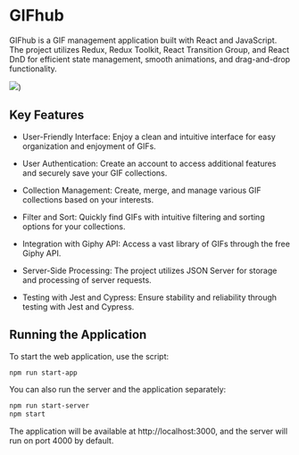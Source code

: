 # GIFhub

GIFhub is a GIF management application built with React and JavaScript. The project utilizes Redux, Redux Toolkit, React Transition Group, and React DnD for efficient state management, smooth animations, and drag-and-drop functionality.

![](https://github.com/jesyscyclist/GifHub/blob/main/example.gif))

## Key Features

- User-Friendly Interface: Enjoy a clean and intuitive interface for easy organization and enjoyment of GIFs.

- User Authentication: Create an account to access additional features and securely save your GIF collections.

- Collection Management: Create, merge, and manage various GIF collections based on your interests.

- Filter and Sort: Quickly find GIFs with intuitive filtering and sorting options for your collections.

- Integration with Giphy API: Access a vast library of GIFs through the free Giphy API.

- Server-Side Processing: The project utilizes JSON Server for storage and processing of server requests.

- Testing with Jest and Cypress: Ensure stability and reliability through testing with Jest and Cypress.

## Running the Application

To start the web application, use the script:

```bash
npm run start-app
```

You can also run the server and the application separately:

```bash
npm run start-server
npm start
```

The application will be available at http://localhost:3000, and the server will run on port 4000 by default.
